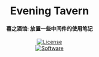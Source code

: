 <div align="center">

<h1 align="center">Evening Tavern</h1>
<h4 align="center">暮之酒馆: 放置一些中间件的使用笔记</h4>

[![License](https://i.creativecommons.org/l/by-nc-sa/4.0/88x31.png)](https://github.com/waitspring/evening-tavern/blob/master/license.md)
<br/>
[![Software](https://img.shields.io/badge/NginX-1.20.2-293017)](https://github.com/waitspring/evening-tavern/tree/master/NginX)

</div>
